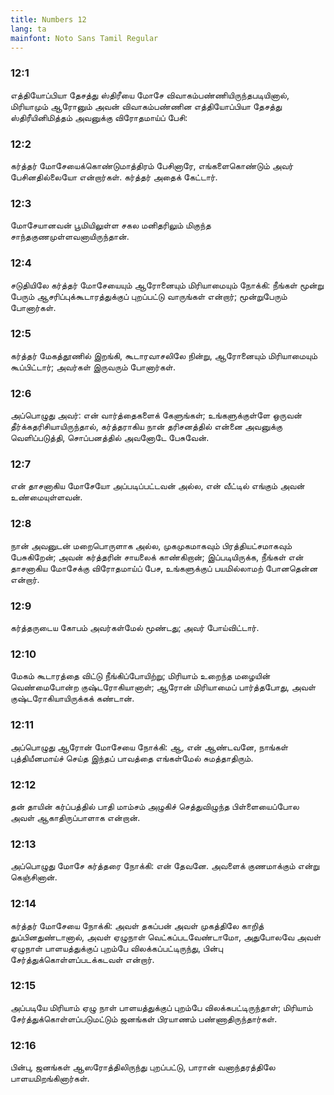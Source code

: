 ```yaml
---
title: Numbers 12
lang: ta
mainfont: Noto Sans Tamil Regular
---
```


###  12:1

எத்தியோப்பியா தேசத்து ஸ்திரீயை மோசே விவாகம்பண்ணியிருந்தபடியினால், மிரியாமும் ஆரோனும் அவன் விவாகம்பண்ணின எத்தியோப்பியா தேசத்து ஸ்திரீயினிமித்தம் அவனுக்கு விரோதமாய்ப் பேசி:

###  12:2

கர்த்தர் மோசேயைக்கொண்டுமாத்திரம் பேசினாரே, எங்களைகொண்டும் அவர் பேசினதில்லையோ என்றார்கள். கர்த்தர் அதைக் கேட்டார்.

###  12:3

மோசேயானவன் பூமியிலுள்ள சகல மனிதரிலும் மிகுந்த சாந்தகுணமுள்ளவனாயிருந்தான்.

###  12:4

சடுதியிலே கர்த்தர் மோசேயையும் ஆரோனையும் மிரியாமையும் நோக்கி: நீங்கள் மூன்று பேரும் ஆசரிப்புக்கூடாரத்துக்குப் புறப்பட்டு வாருங்கள் என்றார்; மூன்றுபேரும் போனார்கள்.

###  12:5

கர்த்தர் மேகத்தூணில் இறங்கி, கூடாரவாசலிலே நின்று, ஆரோனையும் மிரியாமையும் கூப்பிட்டார்; அவர்கள் இருவரும் போனார்கள்.

###  12:6

அப்பொழுது அவர்: என் வார்த்தைகளைக் கேளுங்கள்; உங்களுக்குள்ளே ஒருவன் தீர்க்கதரிசியாயிருந்தால், கர்த்தராகிய நான் தரிசனத்தில் என்னை அவனுக்கு வெளிப்படுத்தி, சொப்பனத்தில் அவனோடே பேசுவேன்.

###  12:7

என் தாசனாகிய மோசேயோ அப்படிப்பட்டவன் அல்ல, என் வீட்டில் எங்கும் அவன் உண்மையுள்ளவன்.

###  12:8

நான் அவனுடன் மறைபொருளாக அல்ல, முகமுகமாகவும் பிரத்தியட்சமாகவும் பேசுகிறேன்; அவன் கர்த்தரின் சாயலைக் காண்கிறான்; இப்படியிருக்க, நீங்கள் என் தாசனாகிய மோசேக்கு விரோதமாய்ப் பேச, உங்களுக்குப் பயமில்லாமற் போனதென்ன என்றார்.

###  12:9

கர்த்தருடைய கோபம் அவர்கள்மேல் மூண்டது; அவர் போய்விட்டார்.

###  12:10

மேகம் கூடாரத்தை விட்டு நீங்கிப்போயிற்று; மிரியாம் உறைந்த மழையின் வெண்மைபோன்ற குஷ்டரோகியானாள்; ஆரோன் மிரியாமைப் பார்த்தபோது, அவள் குஷ்டரோகியாயிருக்கக் கண்டான்.

###  12:11

அப்பொழுது ஆரோன் மோசேயை நோக்கி: ஆ, என் ஆண்டவனே, நாங்கள் புத்தியீனமாய்ச் செய்த இந்தப் பாவத்தை எங்கள்மேல் சுமத்தாதிரும்.

###  12:12

தன் தாயின் கர்ப்பத்தில் பாதி மாம்சம் அழுகிச் செத்துவிழுந்த பிள்ளையைப்போல அவள் ஆகாதிருப்பாளாக என்றான்.

###  12:13

அப்பொழுது மோசே கர்த்தரை நோக்கி: என் தேவனே. அவளைக் குணமாக்கும் என்று கெஞ்சினான்.

###  12:14

கர்த்தர் மோசேயை நோக்கி: அவள் தகப்பன் அவள் முகத்திலே காறித் துப்பினதுண்டானால், அவள் ஏழுநாள் வெட்கப்படவேண்டாமோ, அதுபோலவே அவள் ஏழுநாள் பாளயத்துக்குப் புறம்பே விலக்கப்பட்டிருந்து, பின்பு சேர்த்துக்கொள்ளப்படக்கடவள் என்றார்.

###  12:15

அப்படியே மிரியாம் ஏழு நாள் பாளயத்துக்குப் புறம்பே விலக்கபட்டிருந்தாள்; மிரியாம் சேர்த்துக்கொள்ளப்படுமட்டும் ஜனங்கள் பிரயாணம் பண்ணாதிருந்தார்கள்.

###  12:16

பின்பு, ஜனங்கள் ஆஸரோத்திலிருந்து புறப்பட்டு, பாரான் வனாந்தரத்திலே பாளயமிறங்கினார்கள்.

